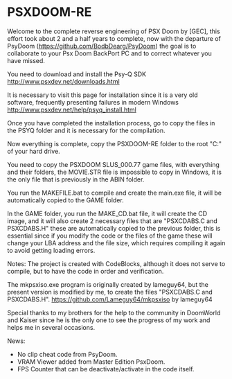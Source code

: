 # PSXDOOM-RE

Welcome to the complete reverse engineering of PSX Doom by [GEC], this effort took about 2 and a half years to complete, now with the departure of PsyDoom (https://github.com/BodbDearg/PsyDoom) the goal is to collaborate to your Psx Doom BackPort PC and to correct whatever you have missed.

You need to download and install the Psy-Q SDK http://www.psxdev.net/downloads.html

It is necessary to visit this page for installation since it is a very old software, frequently presenting failures in modern Windows
http://www.psxdev.net/help/psyq_install.html

Once you have completed the installation process, go to copy the files in the PSYQ folder and it is necessary for the compilation.


Now everything is complete, copy the PSXDOOM-RE folder to the root "C:" of your hard drive.

You need to copy the PSXDOOM SLUS_000.77 game files, with everything and their folders, the MOVIE.STR file is impossible to copy in Windows, it is the only file that is previously in the ABIN folder.

You run the MAKEFILE.bat to compile and create the main.exe file, it will be automatically copied to the GAME folder.

In the GAME folder, you run the MAKE_CD.bat file, it will create the CD image, and it will also create 2 necessary files that are "PSXCDABS.C and PSXCDABS.H" these are automatically copied to the previous folder, this is essential since if you modify the code or the files of the game these will change your LBA address and the file size, which requires compiling it again to avoid getting loading errors.


Notes:
The project is created with CodeBlocks, although it does not serve to compile, but to have the code in order and verification.

The mkpsxiso.exe program is originally created by lameguy64, but the present version is modified by me, to create the files "PSXCDABS.C and PSXCDABS.H".
https://github.com/Lameguy64/mkpsxiso by lameguy64


Special thanks to my brothers for the help to the community in DoomWorld and Kaiser since he is the only one to see the progress of my work and helps me in several occasions.

News:
* No clip cheat code from PsyDoom.
* VRAM Viewer added from Master Edition PsxDoom.
* FPS Counter that can be deactivate/activate in the code itself.
